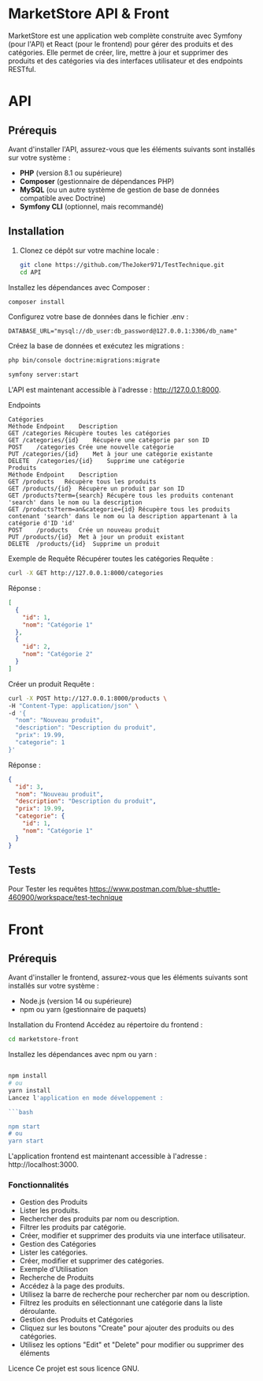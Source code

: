 # MarketStore API & Front

MarketStore est une application web complète construite avec Symfony (pour l'API) et React (pour le frontend) pour gérer des produits et des catégories. Elle permet de créer, lire, mettre à jour et supprimer des produits et des catégories via des interfaces utilisateur et des endpoints RESTful.


# API

## Prérequis

Avant d'installer l'API, assurez-vous que les éléments suivants sont installés sur votre système :

- **PHP** (version 8.1 ou supérieure)
- **Composer** (gestionnaire de dépendances PHP)
- **MySQL** (ou un autre système de gestion de base de données compatible avec Doctrine)
- **Symfony CLI** (optionnel, mais recommandé)

## Installation

1. Clonez ce dépôt sur votre machine locale :

   ```bash
   git clone https://github.com/TheJoker971/TestTechnique.git
   cd API

Installez les dépendances avec Composer :

```bash
composer install
```
Configurez votre base de données dans le fichier .env :

```env
DATABASE_URL="mysql://db_user:db_password@127.0.0.1:3306/db_name"
```

Créez la base de données et exécutez les migrations :
```bash
php bin/console doctrine:migrations:migrate
```


```bash
symfony server:start
```

L'API est maintenant accessible à l'adresse : http://127.0.0.1:8000.

Endpoints
```
Catégories
Méthode	Endpoint	Description
GET	/categories	Récupère toutes les catégories
GET	/categories/{id}	Récupère une catégorie par son ID
POST	/categories	Crée une nouvelle catégorie
PUT	/categories/{id}	Met à jour une catégorie existante
DELETE	/categories/{id}	Supprime une catégorie
Produits
Méthode	Endpoint	Description
GET	/products	Récupère tous les produits
GET	/products/{id}	Récupère un produit par son ID
GET /products?term={search} Récupère tous les produits contenant 'search' dans le nom ou la description
GET /products?term=an&categorie={id} Récupère tous les produits contenant 'search' dans le nom ou la description appartenant à la catégorie d'ID 'id'
POST	/products	Crée un nouveau produit
PUT	/products/{id}	Met à jour un produit existant
DELETE	/products/{id}	Supprime un produit
```
Exemple de Requête
Récupérer toutes les catégories
Requête :

```bash
curl -X GET http://127.0.0.1:8000/categories
```

Réponse :

```json
[
  {
    "id": 1,
    "nom": "Catégorie 1"
  },
  {
    "id": 2,
    "nom": "Catégorie 2"
  }
]
```
Créer un produit
Requête :

```bash
curl -X POST http://127.0.0.1:8000/products \
-H "Content-Type: application/json" \
-d '{
  "nom": "Nouveau produit",
  "description": "Description du produit",
  "prix": 19.99,
  "categorie": 1
}'
```
Réponse :

```json
{
  "id": 3,
  "nom": "Nouveau produit",
  "description": "Description du produit",
  "prix": 19.99,
  "categorie": {
    "id": 1,
    "nom": "Catégorie 1"
  }
}
```

## Tests
Pour Tester les requêtes
https://www.postman.com/blue-shuttle-460900/workspace/test-technique


# Front

## Prérequis
Avant d'installer le frontend, assurez-vous que les éléments suivants sont installés sur votre système :

* Node.js (version 14 ou supérieure)
* npm ou yarn (gestionnaire de paquets)

Installation du Frontend
Accédez au répertoire du frontend :

```bash
cd marketstore-front
```
Installez les dépendances avec npm ou yarn :

```bash

npm install
# ou
yarn install
Lancez l'application en mode développement :

```bash

npm start
# ou
yarn start
```

L'application frontend est maintenant accessible à l'adresse : http://localhost:3000.

### Fonctionnalités

* Gestion des Produits
* Lister les produits.
* Rechercher des produits par nom ou description.
* Filtrer les produits par catégorie.
* Créer, modifier et supprimer des produits via une interface utilisateur.
* Gestion des Catégories
* Lister les catégories.
* Créer, modifier et supprimer des catégories.
* Exemple d'Utilisation
* Recherche de Produits
* Accédez à la page des produits.
* Utilisez la barre de recherche pour rechercher par nom ou description.
* Filtrez les produits en sélectionnant une catégorie dans la liste déroulante.
* Gestion des Produits et Catégories
* Cliquez sur les boutons "Create" pour ajouter des produits ou des catégories.
* Utilisez les options "Edit" et "Delete" pour modifier ou supprimer des éléments

Licence
Ce projet est sous licence GNU.



